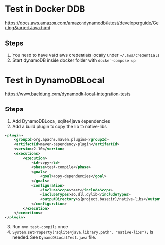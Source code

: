 # Test in Docker DDB
https://docs.aws.amazon.com/amazondynamodb/latest/developerguide/GettingStarted.Java.html
## Steps
1. You need to have valid aws credentials locally under `~/.aws/credentials`
2. Start dynamoDB inside docker folder with `docker-compose up`

# Test in DynamoDBLocal
https://www.baeldung.com/dynamodb-local-integration-tests

## Steps
1. Add DynamoDBLocal, sqlite4java dependencies
2. Add a build plugin to copy the lib to native-libs
```xml
<plugin>
    <groupId>org.apache.maven.plugins</groupId>
    <artifactId>maven-dependency-plugin</artifactId>
    <version>2.10</version>
    <executions>
        <execution>
            <id>copy</id>
            <phase>test-compile</phase>
            <goals>
                <goal>copy-dependencies</goal>
            </goals>
            <configuration>
                <includeScope>test</includeScope>
                <includeTypes>so,dll,dylib</includeTypes>
                <outputDirectory>${project.basedir}/native-libs</outputDirectory>
            </configuration>
        </execution>
    </executions>
</plugin>
```
3. Run `mvn test-compile` once
4. `System.setProperty("sqlite4java.library.path", "native-libs");` is needed. See `DynamoDBLocalTest.java` file.
